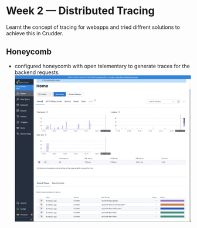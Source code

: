# Week 2 — Distributed Tracing

Learnt the concept of tracing for webapps and tried diffrent solutions to achieve this in Crudder.

## Honeycomb
- configured honeycomb with open telementary to generate traces for the backend requests.
![Week2_honeycomb](_assets/Honeycombio.png)
